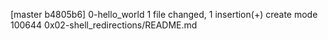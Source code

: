 [master b4805b6] 0-hello_world
 1 file changed, 1 insertion(+)
 create mode 100644 0x02-shell_redirections/README.md

